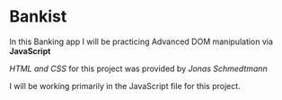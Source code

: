 # Bankist

In this Banking app I will be practicing Advanced DOM manipulation via **JavaScript**

_HTML and CSS_ for this project was provided by _Jonas Schmedtmann_

I will be working primarily in the JavaScript file for this project.
